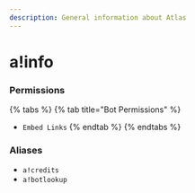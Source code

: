 ```yaml
---
description: General information about Atlas
---
```


# a!info

### Permissions

{% tabs %}
{% tab title="Bot Permissions" %}
* `Embed Links`
{% endtab %}
{% endtabs %}

### Aliases

* `a!credits`
* `a!botlookup`


